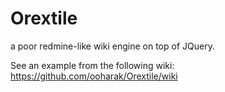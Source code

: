 Orextile
========

a poor redmine-like wiki engine on top of JQuery.

See an example from the following wiki:
https://github.com/ooharak/Orextile/wiki